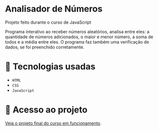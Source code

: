 # Analisador de Números

Projeto feito durante o curso de JavaScript

Programa interativo ao receber números aleatórios, analisa entre eles: a quantidade de números adicionados, o maior e menor número, a soma de todos e a média entre eles. O programa faz também uma verificação de dados, se foi preenchido corretamente.

# 📍 Tecnologias usadas

- `HTML`
- `CSS`
- `JavaScript`

# 📂 Acesso ao projeto

[Veja o projeto final do curso em funcionamento](https://bruuhh1.github.io/analisador-de-numeros/).
